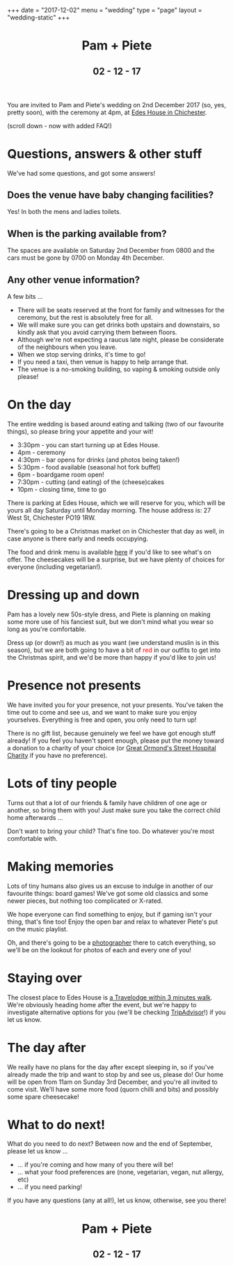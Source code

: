 +++
date = "2017-12-02"
menu = "wedding"
type = "page"
layout = "wedding-static"
+++

<div class="slide" data-background="rgb(240, 158, 120)">
<div class="content" id="first">
<header>
<h1><span id="pam">Pam</span> + Piete</h1>
<h2>02 - 12 - 17</h2>
</header>

<p>You are invited to Pam and Piete's wedding on 2nd December 2017 (so, yes, pretty soon), with the ceremony at 4pm, at <a href="https://www.westsussex.gov.uk/leisure-recreation-and-community/events-activities-and-community-venues/edes-house/">Edes House in Chichester</a>.</p>

<p>(scroll down - now with added FAQ!)</p>
</div>
</div>

<div class="slide" data-background="rgb(189, 165, 208)">
<div class="content">
<h1>Questions, answers &amp; other stuff</h1>

<p>We've had some questions, and got some answers!</p>

<h2>Does the venue have baby changing facilities?</h2>
<p>Yes! In both the mens and ladies toilets.</p>

<h2>When is the parking available from?</h2>
<p>The spaces are available on Saturday 2nd December from 0800 and the cars must be gone by 0700 on Monday 4th December.</p>

<h2>Any other venue information?</h2>
<p>A few bits ... </p>
<ul>
    <li>There will be seats reserved at the front for family and witnesses for the ceremony, but the rest is absolutely free for all.</li>
    <li>We will make sure you can get drinks both upstairs and downstairs, so kindly ask that you avoid carrying them between floors.</li>
    <li>Although we're not expecting a raucus late night, please be considerate of the neighbours when you leave.</li>
    <li>When we stop serving drinks, it's time to go!</li>
    <li>If you need a taxi, then venue is happy to help arrange that.</li>
    <li>The venue is a no-smoking building, so vaping &amp; smoking outside only please!</li>
</ul>

</div>
</div>

<div class="slide" data-background="rgb(80,200,125)">
<div class="content">
<h1>On the day</h1>

<p>The entire wedding is based around eating and talking (two of our favourite things), so please bring your appetite and your wit!</p>

<ul>
 <li>3:30pm - you can start turning up at Edes House.  </li>
 <li>4pm - ceremony</li>
 <li>4:30pm - bar opens for drinks (and photos being taken!)</li>
 <li>5:30pm - food available (seasonal hot fork buffet)</li>
 <li>6pm - boardgame room open!</li>
 <li>7:30pm - cutting (and eating) of the (cheese)cakes</li>
 <li>10pm - closing time, time to go</li>
</ul>

<p>There is parking at Edes House, which we will reserve for you, which will be yours all day Saturday until Monday morning. The house address is: 27 West St, Chichester PO19 1RW.</p>

<p>There's going to be a Christmas market on in Chichester that day as well, in case anyone is there early and needs occupying.</p>

<p>The food and drink menu is available <a href="https://docs.google.com/document/d/1hT4B20dtzf19ggB4gURMF5GyzJa6V2jnVykDi6YOTbE/edit?usp=sharing">here</a> if you'd like to see what's on offer. The cheesecakes will be a surprise, but we have plenty of choices for everyone (including vegetarian!).</p>


</div>
</div>

<div class="slide" data-background="#ff9999">
<div class="content">
<h1>Dressing up and down</h1>

<p>Pam has a lovely new 50s-style dress, and Piete is planning on making some more use of his fanciest suit, but we don't mind what you wear so long as you're comfortable.</p>

<p>Dress up (or down!) as much as you want (we understand muslin is in this season), but we are both going to have a bit of <span style="color:red">red</span> in our outfits to get into the Christmas spirit, and we'd be more than happy if you'd like to join us!</p>

<!-- </div>
</div>

<div class="slide" data-background="#6699ff">
<div class="content">
 -->
<h1>Presence not presents</h1>

<p>We have invited you for your presence, not your presents. You've taken the time out to come and see us, and we want to make sure you enjoy yourselves. Everything is free and open, you only need to turn up!</p>

<p>There is no gift list, because genuinely we feel we have got enough stuff already! If you feel you haven't spent enough, please put the money toward a donation to a charity of your choice (or <a href="http://www.gosh.org/">Great Ormond's Street Hospital Charity</a> if you have no preference).</p>

<h1>Lots of tiny people</h1>

<p>Turns out that a lot of our friends &amp; family have children of one age or another, so bring them with you! Just make sure you take the correct child home afterwards ...</p>

<p>Don't want to bring your child? That's fine too. Do whatever you're most comfortable with.</p>

</div>
</div>

<div class="slide" data-background="rgb(219, 169, 76)">
<div class="content">
<h1>Making memories</h1>

<p>Lots of tiny humans also gives us an excuse to indulge in another of our favourite things: board games! We've got some old classics and some newer pieces, but nothing too complicated or X-rated.</p>

<p>We hope everyone can find something to enjoy, but if gaming isn't your thing, that's fine too! Enjoy the open bar and relax to whatever Piete's put on the music playlist.</p>

<p>Oh, and there's going to be a <a href="http://adorlee.co.uk">photographer</a> there to catch everything, so we'll be on the lookout for photos of each and every one of you!</p>

<h1>Staying over</h1>

The closest place to Edes House is <a href="https://www.travelodge.co.uk/hotels/496/Chichester-Central-hotel?rooms%5B0%5D%5BroomId%5D=eecevx3g8w5ono&rooms%5B0%5D%5Badults%5D=1&rooms%5B0%5D%5Bchildren%5D=0&rooms%5B0%5D%5Bextras%5D%5B0%5D=&strikeThroughShown=0">a Travelodge within 3 minutes walk</a>. We're obviously heading home after the event, but we're happy to investigate alternative options for you (we'll be checking <a href="https://www.tripadvisor.co.uk/">TripAdvisor</a>!) if you let us know.

<h1>The day after</h1>

We really have no plans for the day after except sleeping in, so if you've already made the trip and want to stop by and see us, please do! Our home will be open from 11am on Sunday 3rd December, and you're all invited to come visit. We'll have some more food (quorn chilli and bits) and possibly some spare cheesecake!
</div>
</div>

<div class="slide" data-background="rgb(71, 112, 155)">
<div class="content" id="last">
<h1>What to do next!</h1>

What do you need to do next?  Between now and the end of September, please let us know ...

<ul>
    <li>... if you're coming and how many of you there will be!</li>
    <li>... what your food preferences are (none, vegetarian, vegan, nut allergy, etc)</li>
    <li>... if you need parking!</li>
</ul>

If you have any questions (any at all!), let us know, otherwise, see you there!

<header>
<h1><span id="pam">Pam</span> + Piete</h1>
<h2>02 - 12 - 17</h2>
</header>

</div>
</div>

<!--
<section id="changelog">
<h1> Changelog</h1>

<ul>
 <li>20171029 Added FAQ</li>
 <li>20170906 Mobile responsive + word tweaks.</li>
 <li>20170905 Words massaged and site up.</li>
 <li>20170829 Figuring out the words</li>
</ul>

</section>
-->